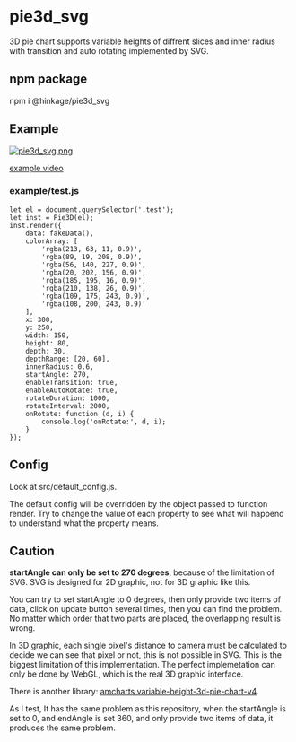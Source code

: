 # pie3d_svg
3D pie chart supports variable heights of diffrent slices and inner radius with transition and auto rotating implemented by SVG.

## npm package
npm i @hinkage/pie3d_svg

## Example
[![pie3d_svg.png](http://124.221.54.220:23400/file/pie3d_svg.png)](http://124.221.54.220:23400/file/pie3d_svg.mp4)

[example video](http://124.221.54.220:23400/file/pie3d_svg.mp4)

### example/test.js
```
let el = document.querySelector('.test');
let inst = Pie3D(el);
inst.render({
	data: fakeData(),
	colorArray: [
		'rgba(213, 63, 11, 0.9)',
		'rgba(89, 19, 208, 0.9)',
		'rgba(56, 140, 227, 0.9)',
		'rgba(20, 202, 156, 0.9)',
		'rgba(185, 195, 16, 0.9)',
		'rgba(210, 138, 26, 0.9)',
		'rgba(109, 175, 243, 0.9)',
		'rgba(108, 200, 243, 0.9)'
	],
	x: 300,
	y: 250,
	width: 150,
	height: 80,
	depth: 30,
	depthRange: [20, 60],
	innerRadius: 0.6,
	startAngle: 270,
	enableTransition: true,
	enableAutoRotate: true,
	rotateDuration: 1000,
	rotateInterval: 2000,
	onRotate: function (d, i) {
		console.log('onRotate:', d, i);
	}
});
```

## Config
Look at src/default_config.js.

The default config will be overridden by the object passed to function render.
Try to change the value of each property to see what will happend to
understand what the property means.

## Caution
**startAngle can only be set to 270 degrees**, because of the limitation of SVG.
SVG is designed for 2D graphic, not for 3D graphic like this.

You can try to set startAngle to 0 degrees, then only provide two items of
data, click on update button several times, then you can find the problem.
No matter which order that two parts are placed, the overlapping result is
wrong.

In 3D graphic, each single pixel's distance to camera must be calculated to
decide we can see that pixel or not, this is not possible in SVG. This is
the biggest limitation of this implementation. The perfect implemetation
can only be done by WebGL, which is the real 3D graphic interface.

There is another library:
[amcharts variable-height-3d-pie-chart-v4](https://www.amcharts.com/demos-v4/variable-height-3d-pie-chart-v4/).

As I test, It has the same problem as this repository, when the startAngle is
set to 0, and endAngle is set 360, and only provide two items of data, it
produces the same problem.

